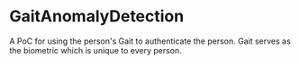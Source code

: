 # GaitAnomalyDetection
A PoC for using the person's Gait to authenticate the person. Gait serves as the biometric which is unique to every person. 
